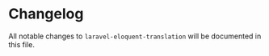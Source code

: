 # Changelog

All notable changes to `laravel-eloquent-translation` will be documented in this file.
